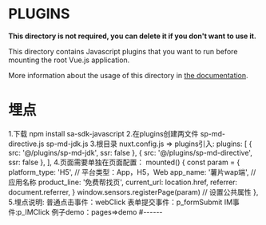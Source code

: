 # PLUGINS

**This directory is not required, you can delete it if you don't want to use it.**

This directory contains Javascript plugins that you want to run before mounting the root Vue.js application.

More information about the usage of this directory in [the documentation](https://nuxtjs.org/guide/plugins).
# 埋点
1.下载   npm install sa-sdk-javascript
2.在plugins创建两文件 sp-md-directive.js   sp-md-jdk.js
3.根目录 nuxt.config.js => plugins引入:
  plugins: [
    { src: '@/plugins/sp-md-jdk', ssr: false },
    { src: '@/plugins/sp-md-directive', ssr: false },
  ],
4.页面需要单独在页面配置：
mounted() {
    const param = {
      platform_type: 'H5', // 平台类型：App，H5，Web
      app_name: '薯片wap端', // 应用名称
      product_line: '免费帮找页',
      current_url: location.href,
      referrer: document.referrer,
    }
    window.sensors.registerPage(param) // 设置公共属性
  },
5.埋点说明:
普通点击事件：webClick
表单提交事件：p_formSubmit
IM事件:p_IMClick
例子demo：pages=>demo
#------
